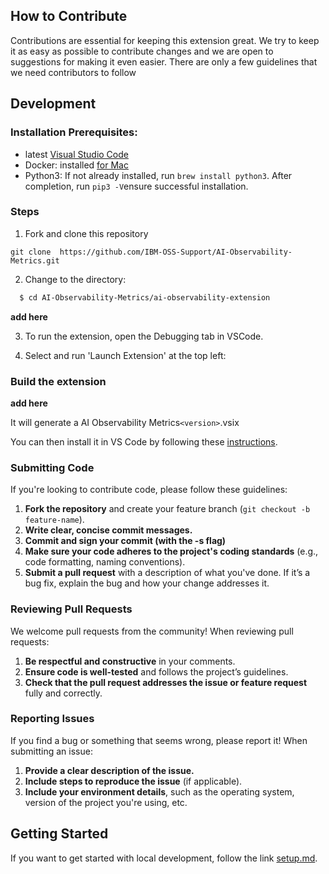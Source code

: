
## How to Contribute

Contributions are essential for keeping this extension great. We try to keep it as easy as possible to contribute changes and we are open to suggestions for making it even easier. There are only a few guidelines that we need contributors to follow

## Development

### Installation Prerequisites:

  * latest [Visual Studio Code](https://code.visualstudio.com/)
  * Docker:  installed [for Mac](https://docs.docker.com/desktop/install/mac-install/)
  * Python3: If not already installed, run `brew install python3`. After completion, run `pip3 -V`ensure successful installation.

### Steps
1. Fork and clone this repository
```
git clone  https://github.com/IBM-OSS-Support/AI-Observability-Metrics.git
```

2. Change to the directory:
```bash
  $ cd AI-Observability-Metrics/ai-observability-extension
```
**add here**

3. To run the extension, open the Debugging tab in VSCode.

4. Select and run 'Launch Extension' at the top left:

### Build the extension

**add here**

It will generate a AI Observability Metrics`<version>`.vsix

You can then install it in VS Code by following these [instructions](https://code.visualstudio.com/docs/editor/extension-marketplace#_install-from-a-vsix).

### Submitting Code

If you're looking to contribute code, please follow these guidelines:

1. **Fork the repository** and create your feature branch (`git checkout -b feature-name`).
2. **Write clear, concise commit messages.**
3. **Commit and sign your commit (with the -s flag)**
4. **Make sure your code adheres to the project's coding standards** (e.g., code formatting, naming conventions).
5. **Submit a pull request** with a description of what you've done. If it’s a bug fix, explain the bug and how your change addresses it.

### Reviewing Pull Requests

We welcome pull requests from the community! When reviewing pull requests:

1. **Be respectful and constructive** in your comments.
2. **Ensure code is well-tested** and follows the project’s guidelines.
3. **Check that the pull request addresses the issue or feature request** fully and correctly.

### Reporting Issues

If you find a bug or something that seems wrong, please report it! When submitting an issue:

1. **Provide a clear description of the issue.**
2. **Include steps to reproduce the issue** (if applicable).
3. **Include your environment details**, such as the operating system, version of the project you're using, etc.

## Getting Started
If you want to get started with local development, follow the link [setup.md](https://github.com/IBM-OSS-Support/AI-Observability-Metrics/blob/main/doc/SETUP.md).



